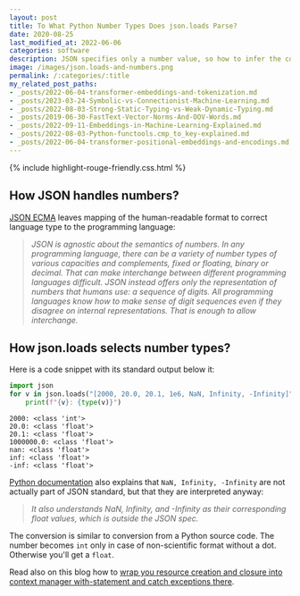 ```yaml
---
layout: post
title: To What Python Number Types Does json.loads Parse?
date: 2020-08-25
last_modified_at: 2022-06-06
categories: software
description: JSON specifies only a number value, so how to infer the correct type between int and float? How are NaN and Infinity handled?
image: /images/json.loads-and-numbers.png
permalink: /:categories/:title
my_related_post_paths:
- _posts/2022-06-04-transformer-embeddings-and-tokenization.md
- _posts/2023-03-24-Symbolic-vs-Connectionist-Machine-Learning.md
- _posts/2022-08-03-Strong-Static-Typing-vs-Weak-Dynamic-Typing.md
- _posts/2019-06-30-FastText-Vector-Norms-And-OOV-Words.md
- _posts/2022-09-11-Embeddings-in-Machine-Learning-Explained.md
- _posts/2022-08-03-Python-functools.cmp_to_key-explained.md
- _posts/2022-06-04-transformer-positional-embeddings-and-encodings.md
---
```




{% include highlight-rouge-friendly.css.html %}

## How JSON handles numbers?
[JSON ECMA](https://www.ecma-international.org/publications/files/ECMA-ST/ECMA-404.pdf) leaves mapping of the human-readable format to correct language type to the programming language:
<blockquote style="font-style: italic" class="blockquote">
JSON is agnostic about the semantics of numbers. In any programming language, there can be a variety of number types of various capacities and complements, fixed or floating, binary or decimal. That can make interchange between different programming languages difficult. JSON instead offers only the representation of numbers that humans use: a sequence of digits. All programming languages know how to make sense of digit sequences even if they disagree on internal representations. That is enough to allow interchange.
</blockquote>


## How json.loads selects number types?

Here is a code snippet with its standard output below it:
```python
import json
for v in json.loads("[2000, 20.0, 20.1, 1e6, NaN, Infinity, -Infinity]"):
    print(f"{v}: {type(v)}")
```

```text 
2000: <class 'int'>
20.0: <class 'float'>
20.1: <class 'float'>
1000000.0: <class 'float'>
nan: <class 'float'>
inf: <class 'float'>
-inf: <class 'float'>
```

[Python documentation](https://docs.python.org/3.4/library/json.html#encoders-and-decoders) also explains that `NaN, Infinity, -Infinity` are not actually part of JSON standard, but that they are interpreted anyway:
<blockquote style="font-style: italic" class="blockquote">
It also understands NaN, Infinity, and -Infinity as their corresponding float values, which is outside the JSON spec.
</blockquote>

The conversion is similar to conversion from a Python source code. The number becomes `int` only in case of non-scientific format without a dot. Otherwise you'll get a `float`.

Read also on this blog how to [wrap you resource creation and closure into context manager with-statement and catch exceptions there](/software/Python-Context-Manager-With-Statement-Exception-Handling).